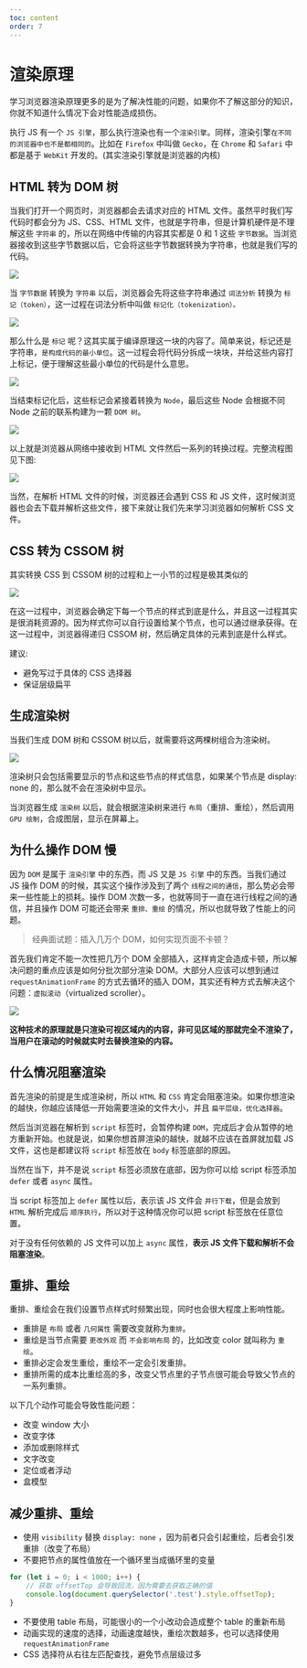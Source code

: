 ```yaml
---
toc: content
order: 7
---
```


# 渲染原理

学习浏览器渲染原理更多的是为了解决性能的问题，如果你不了解这部分的知识，你就不知道什么情况下会对性能造成损伤。

执行 JS 有一个 `JS 引擎`，那么执行渲染也有一个`渲染引擎`。同样，渲染引擎`在不同的浏览器中也不是都相同的`。比如在 `Firefox` 中叫做 `Gecko`，在 `Chrome` 和 `Safari` 中都是基于 `WebKit` 开发的。(其实渲染引擎就是浏览器的内核)

## HTML 转为 DOM 树

当我们打开一个网页时，浏览器都会去请求对应的 HTML 文件。虽然平时我们写代码时都会分为 JS、CSS、HTML 文件，也就是字符串，但是计算机硬件是不理解这些 `字符串` 的，所以在网络中传输的内容其实都是 0 和 1 这些 `字节数据`。当浏览器接收到这些字节数据以后，它会将这些字节数据转换为字符串，也就是我们写的代码。

![](/images/browser/render/toString.png)

当 `字节数据` 转换为 `字符串` 以后，浏览器会先将这些字符串通过 `词法分析` 转换为 `标记（token）`，这一过程在词法分析中叫做 `标记化（tokenization）。`

![](/images/browser/render/token.png)

那么什么是 `标记` 呢？这其实属于编译原理这一块的内容了。简单来说，标记还是字符串，`是构成代码的最小单位`。这一过程会将代码分拆成一块块，并给这些内容打上标记，便于理解这些最小单位的代码是什么意思。

![](/images/browser/render/tokenTag.png)

当结束标记化后，这些标记会紧接着转换为 `Node`，最后这些 Node 会根据不同 Node 之前的联系构建为一颗 `DOM 树`。

![](/images/browser/render/node.png)

以上就是浏览器从网络中接收到 HTML 文件然后一系列的转换过程。完整流程图见下图:

![](/images/browser/render/dom.png)

当然，在解析 HTML 文件的时候，浏览器还会遇到 CSS 和 JS 文件，这时候浏览器也会去下载并解析这些文件，接下来就让我们先来学习浏览器如何解析 CSS 文件。

## CSS 转为 CSSOM 树

其实转换 CSS 到 CSSOM 树的过程和上一小节的过程是极其类似的

![](/images/browser/render/cssom.png)

在这一过程中，浏览器会确定下每一个节点的样式到底是什么，并且这一过程其实是很消耗资源的。因为样式你可以自行设置给某个节点，也可以通过继承获得。在这一过程中，浏览器得递归 CSSOM 树，然后确定具体的元素到底是什么样式。

建议:

-   避免写过于具体的 CSS 选择器
-   保证层级扁平

## 生成渲染树

当我们生成 DOM 树和 CSSOM 树以后，就需要将这两棵树组合为渲染树。

![](/images/browser/render/render.png)

渲染树只会包括需要显示的节点和这些节点的样式信息，如果某个节点是 display: none 的，那么就不会在渲染树中显示。

当浏览器生成 `渲染树` 以后，就会根据渲染树来进行 `布局`（重排、重绘），然后调用 `GPU 绘制`，合成图层，显示在屏幕上。

## 为什么操作 DOM 慢

因为 `DOM` 是属于 `渲染引擎` 中的东西，而 JS 又是 `JS 引擎` 中的东西。当我们通过 JS 操作 DOM 的时候，其实这个操作涉及到了两个 `线程之间的通信`，那么势必会带来一些性能上的损耗。操作 DOM 次数一多，也就等同于一直在进行线程之间的通信，并且操作 DOM 可能还会带来 `重排、重绘` 的情况，所以也就导致了性能上的问题。

> 经典面试题：插入几万个 DOM，如何实现页面不卡顿？

首先我们肯定不能一次性把几万个 DOM 全部插入，这样肯定会造成卡顿，所以解决问题的重点应该是如何分批次部分渲染 DOM。大部分人应该可以想到通过 `requestAnimationFrame` 的方式去循环的插入 DOM，其实还有种方式去解决这个问题：`虚拟滚动`（virtualized scroller）。

![](/images/browser/render/virtualizedScroller.png)

**这种技术的原理就是只渲染可视区域内的内容，非可见区域的那就完全不渲染了，当用户在滚动的时候就实时去替换渲染的内容。**

## 什么情况阻塞渲染

首先渲染的前提是生成渲染树，所以 `HTML` 和 `CSS` 肯定会阻塞渲染。如果你想渲染的越快，你越应该降低一开始需要渲染的文件大小，并且 `扁平层级，优化选择器`。

然后当浏览器在解析到 `script` 标签时，会暂停构建 `DOM`，完成后才会从暂停的地方重新开始。也就是说，如果你想首屏渲染的越快，就越不应该在首屏就加载 JS 文件，这也是都建议将 `script` 标签放在 `body` 标签底部的原因。

当然在当下，并不是说 `script` 标签必须放在底部，因为你可以给 script 标签添加 `defer` 或者 `async` 属性。

当 script 标签加上 `defer` 属性以后，表示该 JS 文件会 `并行下载`，但是会放到 `HTML` 解析完成后 `顺序执行`，所以对于这种情况你可以把 script 标签放在任意位置。

对于没有任何依赖的 JS 文件可以加上 `async` 属性，**表示 JS 文件下载和解析不会阻塞渲染**。

## 重排、重绘

重排、重绘会在我们设置节点样式时频繁出现，同时也会很大程度上影响性能。

-   重排是 `布局` 或者 `几何属性` 需要改变就称为`重排`。
-   重绘是当节点需要 `更改外观` 而 `不会影响布局` 的，比如改变 color 就叫称为 `重绘`。
-   重排必定会发生重绘，重绘不一定会引发重排。
-   重排所需的成本比重绘高的多，改变父节点里的子节点很可能会导致父节点的一系列重排。

以下几个动作可能会导致性能问题：

-   改变 window 大小
-   改变字体
-   添加或删除样式
-   文字改变
-   定位或者浮动
-   盒模型

## 减少重排、重绘

-   使用 `visibility` 替换 `display: none` ，因为前者只会引起重绘，后者会引发重排（改变了布局）
-   不要把节点的属性值放在一个循环里当成循环里的变量

```js
for (let i = 0; i < 1000; i++) {
    // 获取 offsetTop 会导致回流，因为需要去获取正确的值
    console.log(document.querySelector('.test').style.offsetTop);
}
```

-   不要使用 table 布局，可能很小的一个小改动会造成整个 table 的重新布局
-   动画实现的速度的选择，动画速度越快，重绘次数越多，也可以选择使用 `requestAnimationFrame`
-   CSS 选择符从右往左匹配查找，避免节点层级过多

